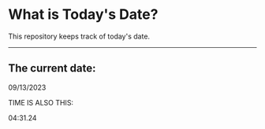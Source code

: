 # What is Today's Date?
This repository keeps track of today's date.
* * *
 
## The current date:  
 09/13/2023 
  
  
 TIME IS ALSO THIS: 
  
 04:31.24 
  
  
